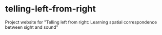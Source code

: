 # telling-left-from-right
Project website for "Telling left from right: Learning spatial correspondence between sight and sound"
